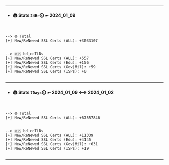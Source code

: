 

---
- #### 🖨️ **Stats** `24Hr`⏲️ ➼ 2024_01_09
```console


--> 🌐 Total
[+] New/ReNewed SSL Certs (ALL): +3033107


--> 🇧🇩 bd_ccTLDs
[+] New/ReNewed SSL Certs (ALL): +557
[+] New/ReNewed SSL Certs (Edu): +156
[+] New/ReNewed SSL Certs (Gov|Mil): +59
[+] New/ReNewed SSL Certs (ISPs): +0


```

---
- #### 🖨️ **Stats** `7Days`⏲️ ➼ 2024_01_09 <--> 2024_01_02
```console


--> 🌐 Total
[+] New/ReNewed SSL Certs (ALL): +67557846


--> 🇧🇩 bd_ccTLDs
[+] New/ReNewed SSL Certs (ALL): +11339
[+] New/ReNewed SSL Certs (Edu): +4145
[+] New/ReNewed SSL Certs (Gov|Mil): +631
[+] New/ReNewed SSL Certs (ISPs): +19


```

---

